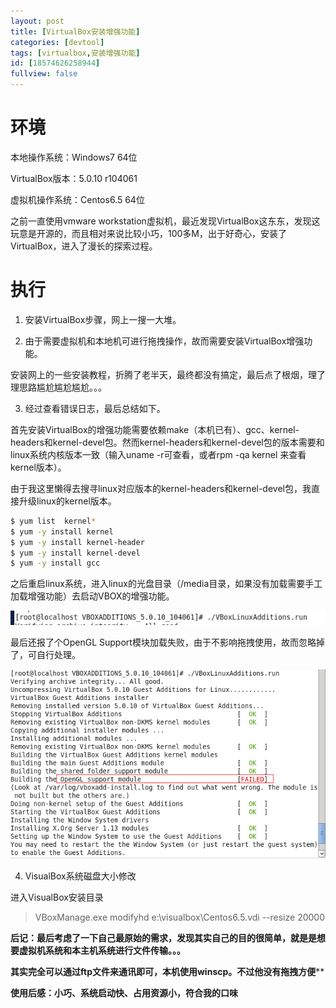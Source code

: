 ```yaml
---
layout: post
title: [VirtualBox安装增强功能]
categories: [devtool]
tags: [virtualbox,安装增强功能]
id: [18574626258944]
fullview: false
---
```

# 环境

本地操作系统：Windows7 64位

VirtualBox版本：5.0.10 r104061

虚拟机操作系统：Centos6.5 64位

之前一直使用vmware workstation虚拟机，最近发现VirtualBox这东东，发现这玩意是开源的，而且相对来说比较小巧，100多M，出于好奇心，安装了VirtualBox，进入了漫长的探索过程。

# 执行

1. 安装VirtualBox步骤，网上一搜一大堆。

2. 由于需要虚拟机和本地机可进行拖拽操作，故而需要安装VirtualBox增强功能。

安装网上的一些安装教程，折腾了老半天，最终都没有搞定，最后点了根烟，理了理思路尴尬尴尬尴尬。。。

3. 经过查看错误日志，最后总结如下。  

首先安装VirtualBox的增强功能需要依赖make（本机已有）、gcc、kernel-headers和kernel-devel包。然而kernel-headers和kernel-devel包的版本需要和linux系统内核版本一致（输入uname -r可查看，或者rpm -qa kernel 来查看kernel版本）。

由于我这里懒得去搜寻linux对应版本的kernel-headers和kernel-devel包，我直接升级linux的kernel版本。
```bash
$ yum list  kernel*   
$ yum -y install kernel  
$ yum -y install kernel-header  
$ yum -y install kernel-devel  
$ yum -y install gcc
```

之后重启linux系统，进入linux的光盘目录（/media目录，如果没有加载需要手工加载增强功能）去启动VBOX的增强功能。

![1454469836624049.png](/assets/resources/image/20170705/1499239227956082951.png "1454469836624049.png")

最后还报了个OpenGL Support模块加载失败，由于不影响拖拽使用，故而忽略掉了，可自行处理。

![](/assets/resources/image/20170705/1499239271934061671.png)

4. VisualBox系统磁盘大小修改  

进入VisualBox安装目录
> VBoxManage.exe modifyhd e:\visualbox\Centos6.5.vdi --resize 20000

**后记：最后考虑了一下自己最原始的需求，发现其实自己的目的很简单，就是是想要虚拟机系统和本主机系统进行文件传输。。。**

**其实完全可以通过ftp文件来通讯即可，本机使用winscp。不过他没有拖拽方便****

**使用后感：小巧、系统启动快、占用资源小，符合我的口味**
